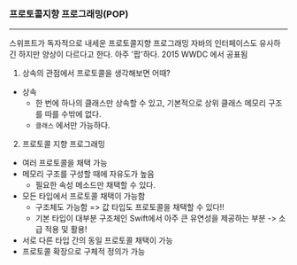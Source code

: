 ### 프로토콜지향 프로그래밍(POP)
---
스위프트가 독자적으로 내세운 프로토콜지향 프로그래밍
자바의 인터페이스도 유사하긴 하지만 양상이 다르다고 한다.
아주 '팝'하다. 2015 WWDC 에서 공표됨

1. 상속의 관점에서 프로토콜을 생각해보면 어때?
- 상속 
    + 한 번에 하나의 클래스만 상속할 수 있고, 기본적으로 상위 클래스 메모리 구조를 따를 수밖에 없다.
    + `클래스` 에서만 가능하다.

2. 프로토콜 지향 프로그래밍
- 여러 프로토콜을 채택 가능
- 메모리 구조를 구성할 때에 자유도가 높음
    + 필요한 속성 메소드만 채택할 수 있다.
- 모든 타입에서 프로토콜 채택이 가능함
    + 구조체도 가능함 => 값 타입도 프로토콜을 채택할 수 있다!!
    + 기본 타입이 대부분 구조체인 Swift에서 아주 큰 유연성을 제공하는 부분
      -> 소급 적용 및 활용!
- 서로 다른 타입 간의 동일 프로토콜 채택이 가능
- 프로토콜 확장으로 구체적 정의가 가능